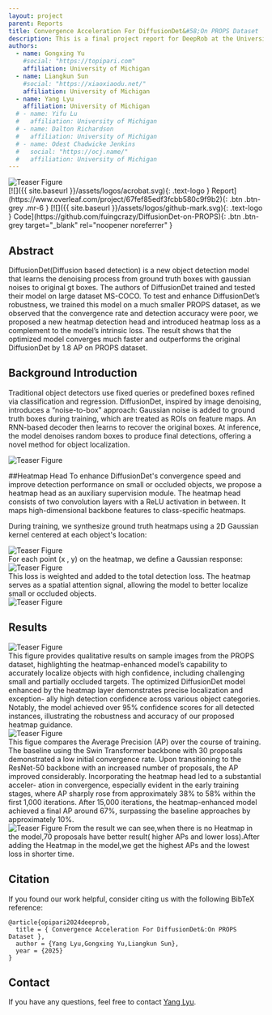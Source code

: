 ```yaml
---
layout: project
parent: Reports
title: Convergence Acceleration For DiffusionDet&#58;On PROPS Dataset 
description: This is a final project report for DeepRob at the University of Michigan.
authors:
  - name: Gongxing Yu
    #social: "https://topipari.com"
    affiliation: University of Michigan
  - name: Liangkun Sun
    #social: "https://xiaoxiaodu.net/"
    affiliation: University of Michigan
  - name: Yang Lyu
    affiliation: University of Michigan
  # - name: Yifu Lu
  #   affiliation: University of Michigan
  # - name: Dalton Richardson
  #   affiliation: University of Michigan
  # - name: Odest Chadwicke Jenkins
  #   social: "https://ocj.name/"
  #   affiliation: University of Michigan
---
```



<!-- This shows how to add an image (or gif) in markdown -->
<div class="center-image">
<img alt="Teaser Figure" src="{{ site.baseurl }}/assets/projects/reports/our/image1.png" />
</div>


<div class="project-links" markdown="1">
[![]({{ site.baseurl }}/assets/logos/acrobat.svg){: .text-logo } Report](https://www.overleaf.com/project/67fef85edf3fcbb580c9f9b2){: .btn .btn-grey .mr-6 }
[![]({{ site.baseurl }}/assets/logos/github-mark.svg){: .text-logo } Code](https://github.com/fuingcrazy/DiffusionDet-on-PROPS){: .btn .btn-grey target="_blank" rel="noopener noreferrer" }
</div>


## Abstract

DiffusionDet(Diffusion based detection) is a new object detection model that learns the denoising process from ground truth boxes with gaussian noises to original gt boxes.
The authors of DiffusionDet trained and tested their model on
large dataset MS-COCO. To test and enhance DiffusionDet’s
robustness, we trained this model on a much smaller PROPS
dataset, as we observed that the convergence rate and detection
accuracy were poor, we proposed a new heatmap detection
head and introduced heatmap loss as a complement to the
model’s intrinsic loss. The result shows that the optimized model
converges much faster and outperforms the original DiffusionDet
by 1.8 AP on PROPS dataset. 

## Background Introduction
Traditional object detectors use fixed queries or predefined boxes refined via classification and regression. DiffusionDet, inspired by image denoising, introduces a “noise-to-box” approach: Gaussian noise is added to ground truth boxes during training, which are treated as ROIs on feature maps. An RNN-based decoder then learns to recover the original boxes. At inference, the model denoises random boxes to produce final detections, offering a novel method for object localization.
<div class="center-image">
<img alt="Teaser Figure" src="{{ site.baseurl }}/assets/projects/reports/our/background.png" />
</div>

##Heatmap Head
To enhance DiffusionDet's convergence speed and improve detection performance on small or occluded objects, we propose a heatmap head as an auxiliary supervision module. The heatmap head consists of two convolution layers with a ReLU activation in between. It maps high-dimensional backbone features to class-specific heatmaps.

During training, we synthesize ground truth heatmaps using a 2D Gaussian kernel centered at each object's location:
<div class="center-image">
<img alt="Teaser Figure" src="{{ site.baseurl }}/assets/projects/reports/our/f1.png" />
</div>
For each point (x , y) on the heatmap, we define a Gaussian response:
<div class="center-image">
<img alt="Teaser Figure" src="{{ site.baseurl }}/assets/projects/reports/our/f2.png" />
</div>
This loss is weighted and added to the total detection loss. The heatmap serves as a spatial attention signal, allowing the model to better localize small or occluded objects. 
<div class="center-image">
<img alt="Teaser Figure" src="{{ site.baseurl }}/assets/projects/reports/our/f3.png" />
</div>

## Results

<div class="center-image">
<img alt="Teaser Figure" src="{{ site.baseurl }}/assets/projects/reports/our/result.png" />
</div>
This figure provides qualitative results on sample images
from the PROPS dataset, highlighting the heatmap-enhanced
model’s capability to accurately localize objects with high
confidence, including challenging small and partially occluded
targets. The optimized DiffusionDet model enhanced by the
heatmap layer demonstrates precise localization and exception-
ally high detection confidence across various object categories.
Notably, the model achieved over 95% confidence scores for
all detected instances, illustrating the robustness and accuracy
of our proposed heatmap guidance.
<div class="center-image">
<img alt="Teaser Figure" src="{{ site.baseurl }}/assets/projects/reports/our/result1.png" />
</div>
This figue compares the Average Precision (AP) over the course
of training. The baseline using the Swin Transformer backbone
with 30 proposals demonstrated a low initial convergence
rate. Upon transitioning to the ResNet-50 backbone with an
increased number of proposals, the AP improved considerably.
Incorporating the heatmap head led to a substantial acceler-
ation in convergence, especially evident in the early training
stages, where AP sharply rose from approximately 38% to
58% within the first 1,000 iterations. After 15,000 iterations,
the heatmap-enhanced model achieved a final AP around 67%,
surpassing the baseline approaches by approximately 10%.
<div class="center-image">
<img alt="Teaser Figure" src="{{ site.baseurl }}/assets/projects/reports/our/resultloss.png" />
From the result we can see,when there is no Heatmap in the model,70 proposals have better result( higher APs and lower loss).After adding the Heatmap in the model,we get the highest APs and the lowest loss in shorter time.      

<!-- ## Project Video

You can display a video with your model's results by either uploading to youtube, then copying your video's `<iframe>` source as shown below. Alternatively if your video files are small, we can host them directly on the DeepRob server. -->

<!-- <div class="video-wrap">
  <div class="video-container">
	<iframe src="https://www.youtube.com/embed/dx1G7y6mhMQ" title="YouTube video player" frameborder="0" allow="accelerometer; autoplay; clipboard-write; encrypted-media; gyroscope; picture-in-picture; web-share" allowfullscreen></iframe>
  </div>
</div> -->


## Citation

If you found our work helpful, consider citing us with the following BibTeX reference:

```
@article{opipari2024deeprob,
  title = { Convergence Acceleration For DiffusionDet&:On PROPS Dataset },
  author = {Yang Lyu,Gongxing Yu,Liangkun Sun},
  year = {2025}
}
```

## Contact

If you have any questions, feel free to contact [Yang Lyu](lyuyang@umich.edu).

